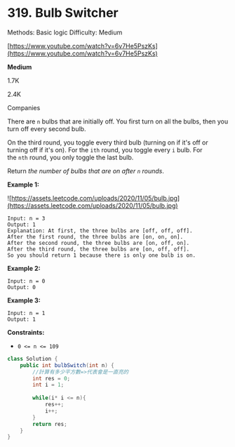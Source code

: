 # 319. Bulb Switcher

Methods: Basic logic
Difficulty: Medium

[https://www.youtube.com/watch?v=6v7He5PszKs](https://www.youtube.com/watch?v=6v7He5PszKs)

**Medium**

1.7K

2.4K

Companies

There are `n` bulbs that are initially off. You first turn on all the bulbs, then you turn off every second bulb.

On the third round, you toggle every third bulb (turning on if it's off or turning off if it's on). For the `ith` round, you toggle every `i` bulb. For the `nth` round, you only toggle the last bulb.

Return *the number of bulbs that are on after `n` rounds*.

**Example 1:**

![https://assets.leetcode.com/uploads/2020/11/05/bulb.jpg](https://assets.leetcode.com/uploads/2020/11/05/bulb.jpg)

```
Input: n = 3
Output: 1
Explanation: At first, the three bulbs are [off, off, off].
After the first round, the three bulbs are [on, on, on].
After the second round, the three bulbs are [on, off, on].
After the third round, the three bulbs are [on, off, off].
So you should return 1 because there is only one bulb is on.
```

**Example 2:**

```
Input: n = 0
Output: 0

```

**Example 3:**

```
Input: n = 1
Output: 1

```

**Constraints:**

- `0 <= n <= 109`

```java
class Solution {
    public int bulbSwitch(int n) {
        //計算有多少平方數=>代表會是一直亮的 
        int res = 0;
        int i = 1;
        
        while(i* i <= n){
            res++;
            i++;
        }
        return res;
    }
}
```